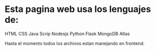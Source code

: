 # Esta pagina web usa los lenguajes de:
HTML
CSS
Java Scrip
Nodesjs
Python
Flask
MongoDB Atlas

Hasta el momento todos los archivos estan manejando en frontend.